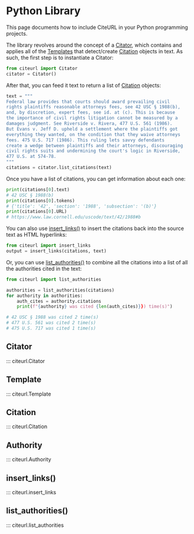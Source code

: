 # Python Library

This page documents how to include CiteURL in your Python programming projects.

The library revolves around the concept of a [Citator](#citator), which contains and applies all of the [Templates](#templates) that detect/create [Citation](#citation) objects in text. As such, the first step is to instantiate a Citator:

```python
from citeurl import Citator
citator = Citator()
```

After that, you can feed it text to return a list of [Citation](#citation) objects:

```python
text = """
Federal law provides that courts should award prevailing civil
rights plaintiffs reasonable attorneys fees, see 42 USC § 1988(b),
and, by discretion, expert fees, see id. at (c). This is because
the importance of civil rights litigation cannot be measured by a
damages judgment. See Riverside v. Rivera, 477 U.S. 561 (1986).
But Evans v. Jeff D. upheld a settlement where the plaintiffs got
everything they wanted, on the condition that they waive attorneys
fees. 475 U.S. 717 (1986). This ruling lets savvy defendants
create a wedge between plaintiffs and their attorneys, discouraging
civil rights suits and undermining the court's logic in Riverside,
477 U.S. at 574-78.
"""
citations = citator.list_citations(text)
```

Once you have a list of citations, you can get information about each one:

```python
print(citations[0].text)
# 42 USC § 1988(b)
print(citations[0].tokens)
# {'title': '42', 'section': '1988', 'subsection': '(b)'}
print(citations[0].URL)
# https://www.law.cornell.edu/uscode/text/42/1988#b
```

You can also use [insert_links()](#insert_links) to insert the citations back into the source text as HTML hyperlinks:

```python
from citeurl import insert_links
output = insert_links(citations, text)
```

Or, you can use [list_authorities()](#list_authorities) to combine all the citations into a list of all the authorities cited in the text:

```python
from citeurl import list_authorities

authorities = list_authorities(citations)
for authority in authorities:
    auth_cites = authority.citations
    print(f"{authority} was cited {len(auth_cites)}}) time(s)")

# 42 USC § 1988 was cited 2 time(s)
# 477 U.S. 561 was cited 2 time(s)
# 475 U.S. 717 was cited 1 time(s)
```

## Citator

::: citeurl.Citator

## Template

::: citeurl.Template

## Citation

::: citeurl.Citation

## Authority

::: citeurl.Authority

## insert_links()

::: citeurl.insert_links

## list_authorities()

::: citeurl.list_authorities
